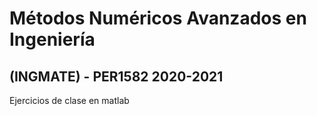 # Métodos Numéricos Avanzados en Ingeniería
## (INGMATE) - PER1582 2020-2021 

Ejercicios de clase en matlab 
